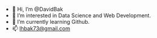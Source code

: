 - 👋 Hi, I’m @DavidBak
- 👀 I’m interested in Data Science and Web Development.
- 🌱 I’m currently learning Github.
- 📫 lhbak73@gmail.com

<!---
DavidBak/DavidBak is a ✨ special ✨ repository because its `README.md` (this file) appears on your GitHub profile.
You can click the Preview link to take a look at your changes.
--->
